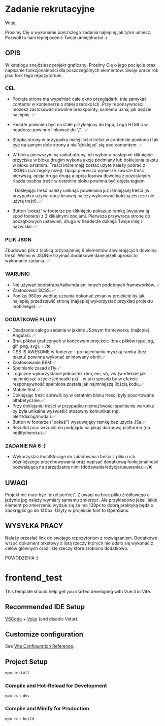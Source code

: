 # Zadanie rekrutacyjne

Witaj,

Prosimy Cię o wykonanie poniższego zadania najlepiej jak tylko umiesz. Pozwoli to nam lepiej ocenić Twoje umiejętności :)

## OPIS
W katalogu znajdziesz projekt graficzny. Prosimy Cię o jego pocięcie oraz napisanie funkcjonalności dla poszczególnych elementów. Swoje prace rób jako fork tego repozytorium.

### CEL

- Pocięta strona ma wypełniać całe okno przeglądarki (nie zamykać contentu w kontenerze o stałej szerokości). Przy reponsywności możesz zastosować dowolne breakpointy, samemu uznaj jak będzie najlepiej. ✅

- Header powinien być na stałe przyklejony do topu, Logo HTML5 w headerze powinno linkować do '/' .  ✅

- Stopka strony w przypadku małej ilości treści w contencie powinna i tak być na samym dole strony a nie 'doklejać' się pod contentem. ✅

- W bloku pierwszym są radiobuttony, ich wybór a następnie kliknięcie przycisku w bloku drugim wykona akcję podmiany lub doklejenia tekstu w bloku ostatnim. Treści które mają zostać użyte należy pobrać z JSONa (szczegóły niżej). Opcja pierwsza wybierze zawsze treść pierwszą, opcja druga drugą a opcja losowa dowolną z pozostałych. Każda osobna treść w ostatnim bloku powinna być objęta tagiem <article>. Doklejając treść należy uniknąć powielania już istniejącej treści (w przypadku użycia opcji losowej należy wylosować kolejną jeszcze nie użytą treść). ✅

- Button 'pokaż' w footerze po kliknięciu pokazuje ramkę (wysuwa ją spod footera) z 2 klikalnymi opcjami. Pierwsza przywraca stronę do początkowych ustawień, druga w headerze dokleja Twoje imię i nazwisko. ✅


### PLIK JSON
Zbudować plik z tablicą przynajmniej 6 elementów zawierających dowolną treść. Wolno w JSONie trzymać dodatkowe dane jeżeli uprości to wykonanie zadania. ✅


### WARUNKI
- Nie używać bootstrapa/tailwinda ani innych podobnych frameworków. ✅
- Zastosować SCSS. ✅
- Poniżej 960px według uznania dokonać zmian w projekcie by jak najlepiej przedstawić stronę (najlepiej wykorzystać przykład projektu mobilnego). ✅


### DODATKOWE PLUSY
- Osadzenie całego zadania w jakimś JSowym frameworku (najlepiej Angular). ✅
- Brak plików graficznych w końcowym projekcie (brak plików typu jpg, gif, png, svg). ✅/❌
- CSS IS AWESOME w footerze - po najechaniu myszką ramka (bez tekstu) powinna wykonać animowany obrót.✅
- Zastosowanie BEM.✅
- Spełnianie zasad a11y.✅
- Logiczne wykorzystanie jednostek rem, em, vh, vw (w efekcie jak najmniejsze użycie jednostki px) - w taki sposób by w efekcie responsywność spełniona została jak najmniejszą ilością kodu.✅
- Mobile first.✅
- Doklejając treść sprawić by w ostatnim bloku treści były posortowane alfabetycznie.✅
- Przy doklejaniu treści w przypadku niemożliwości spełnienia warunku by była unikalna wyświetlić stosowny komunikat (np. alert/dialog/modal).✅
- Button w footerze ("pokaż") wysuwający ramkę bez użycia JSa.✅
- Rezultat prac wrzucić do podglądu na jakąś darmową platformę (np. netlify/heroku).✅


### ZADANIE NA 6 :)
- Wykorzystać localStorage do załadowania treści z pliku i ich późniejszego przechowywania oraz napisać dodatkową funkcjonalność pozwalającą na zarządzanie nimi (dodawanie/edycja/usuwanie).✅/❌


## UWAGI
Projekt nie musi być 'pixel perfect'. Z uwagi na brak pliku źródłowego a jedynie jpg należy wymiary samemu zmierzyć. Ale przykładowo jeżeli jakiś element po zmierzeniu wydaje się że ma 139px to dobrą praktyką będzie zaokrąglić go do 140px. Użyty w projekcie font to OpenSans.


## WYSYŁKA PRACY
Należy przesłać link do swojego repozytorium z rozwiązaniem. Dodatkowo wrzuć dokument tekstowy z listą rzeczy których nie udało się wykonać z celów głównych oraz listę rzeczy które zrobiono dodatkowo.

POWODZENIA :)





# frontend_test

This template should help get you started developing with Vue 3 in Vite.

## Recommended IDE Setup

[VSCode](https://code.visualstudio.com/) + [Volar](https://marketplace.visualstudio.com/items?itemName=Vue.volar) (and disable Vetur).

## Customize configuration

See [Vite Configuration Reference](https://vitejs.dev/config/).

## Project Setup

```sh
npm install
```

### Compile and Hot-Reload for Development

```sh
npm run dev
```

### Compile and Minify for Production

```sh
npm run build
```
